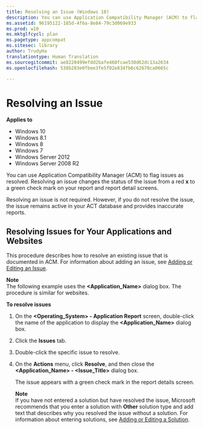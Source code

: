 ```yaml
---
title: Resolving an Issue (Windows 10)
description: You can use Application Compatibility Manager (ACM) to flag issues as resolved. Resolving an issue changes the status of the issue from a red x to a green check mark on your report and report detail screens.
ms.assetid: 96195122-185d-4f6a-8e84-79c3d069e933
ms.prod: w10
ms.mktglfcycl: plan
ms.pagetype: appcompat
ms.sitesec: library
author: TrudyHa
translationtype: Human Translation
ms.sourcegitcommit: ae8220499efdd2bafe460fcae530d62dc13a2634
ms.openlocfilehash: 538b283e0fbee3fe5f02e834fb6c62670ca0665c

---
```


# Resolving an Issue


**Applies to**

-   Windows 10
-   Windows 8.1
-   Windows 8
-   Windows 7
-   Windows Server 2012
-   Windows Server 2008 R2

You can use Application Compatibility Manager (ACM) to flag issues as resolved. Resolving an issue changes the status of the issue from a red **x** to a green check mark on your report and report detail screens.

Resolving an issue is not required. However, if you do not resolve the issue, the issue remains active in your ACT database and provides inaccurate reports.

## Resolving Issues for Your Applications and Websites


This procedure describes how to resolve an existing issue that is documented in ACM. For information about adding an issue, see [Adding or Editing an Issue](adding-or-editing-an-issue.md).

**Note**  
The following example uses the **&lt;Application\_Name&gt;** dialog box. The procedure is similar for websites.

 

**To resolve issues**

1.  On the **&lt;Operating\_System&gt; - Application Report** screen, double-click the name of the application to display the **&lt;Application\_Name&gt;** dialog box.

2.  Click the **Issues** tab.

3.  Double-click the specific issue to resolve.

4.  On the **Actions** menu, click **Resolve**, and then close the **&lt;Application\_Name&gt; - &lt;Issue\_Title&gt;** dialog box.

    The issue appears with a green check mark in the report details screen.

    **Note**  
    If you have not entered a solution but have resolved the issue, Microsoft recommends that you enter a solution with **Other** solution type and add text that describes why you resolved the issue without a solution. For information about entering solutions, see [Adding or Editing a Solution](adding-or-editing-a-solution.md).

     

 

 








<!--HONumber=Jun16_HO4-->


